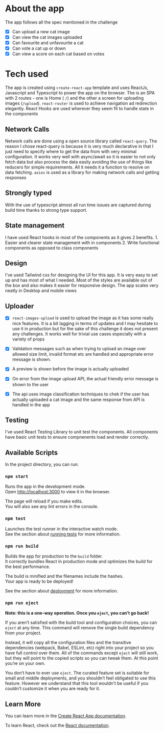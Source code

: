 # About the app

The app follows all the spec mentioned in the challenge
- [x] Can upload a new cat image
- [x] Can view the cat images uploaded
- [x] Can favourite and unfavourite a cat
- [x] Can vote a cat up or down 
- [x] Can view a score on each cat based on votes

# Tech used

The app is created using `create-react-app` template and uses ReactJs, Javascript and Typescript to power the app on the browser. The is an SPA with 2 routes - one is Home ( `/`) and the other a screen for uploading images (`/upload`).
`react-router` is used to achieve navigation ad redirection elegantly. React Hooks are used wherever they seem fit to handle state in the components

  ## Network Calls
  Network calls are done using a open source library called `react-query`. The reason I chose react-query is because it is very much declarative in that I just need    to specify where to get the data from with very minimal configuration. It works very well with async/await so it is easier to not only fetch data but also          process the data easily avoiding the use of things like reducers for simple requirements. All it needs it a function to resolve on data fetching.
  `axios` is used as a library for making network calls and getting responses
  
  ## Strongly typed 
  With the use of typescript almost all run time issues are captured during build time thanks to strong type support. 
  
  ## State management
  I have used React hooks in most of the components as it gives 2 benefits. 1. Easier and clearer state management with in components 2. Write functional components as opposed to class components
  
  ## Design
  I've used Tailwind css for designing the UI for this app. It is very easy to set up and has most of what I needed. Most of the styles are available out of the box
  and also makes it easier for responsive design. The app scales very neatly in Desktop and mobile views
  
  ## Uploader
  - [x] `react-images-upload` is used to upload the image as it has some really nice features. It is a bit lagging in terms of updates and I may hesitate to use it in production but for the sake of this challenge it does not present any challenges. It works well for trivial use cases especially with a variety of props
  - [x] Validation messages such as when trying to upload an image over allowed size limit, invalid format etc are handled and appropriate error message is shown.
  - [x] A preview is shown before the image is actually uploaded
  - [x] On error from the image upload API, the actual friendly error message is shown to the user
  - [x] The api uses image classification techniques to chek if the user has actually uploaded a cat image and the same response from API is handled in the app 
  
  
  ## Testing
  I've used React Testing Library to unit test the components. All components have basic unit tests to ensure compnenents load and render correctly. 



## Available Scripts

In the project directory, you can run:

### `npm start`

Runs the app in the development mode.\
Open [http://localhost:3000](http://localhost:3000) to view it in the browser.

The page will reload if you make edits.\
You will also see any lint errors in the console.

### `npm test`

Launches the test runner in the interactive watch mode.\
See the section about [running tests](https://facebook.github.io/create-react-app/docs/running-tests) for more information.

### `npm run build`

Builds the app for production to the `build` folder.\
It correctly bundles React in production mode and optimizes the build for the best performance.

The build is minified and the filenames include the hashes.\
Your app is ready to be deployed!

See the section about [deployment](https://facebook.github.io/create-react-app/docs/deployment) for more information.

### `npm run eject`

**Note: this is a one-way operation. Once you `eject`, you can’t go back!**

If you aren’t satisfied with the build tool and configuration choices, you can `eject` at any time. This command will remove the single build dependency from your project.

Instead, it will copy all the configuration files and the transitive dependencies (webpack, Babel, ESLint, etc) right into your project so you have full control over them. All of the commands except `eject` will still work, but they will point to the copied scripts so you can tweak them. At this point you’re on your own.

You don’t have to ever use `eject`. The curated feature set is suitable for small and middle deployments, and you shouldn’t feel obligated to use this feature. However we understand that this tool wouldn’t be useful if you couldn’t customize it when you are ready for it.

## Learn More

You can learn more in the [Create React App documentation](https://facebook.github.io/create-react-app/docs/getting-started).

To learn React, check out the [React documentation](https://reactjs.org/).

